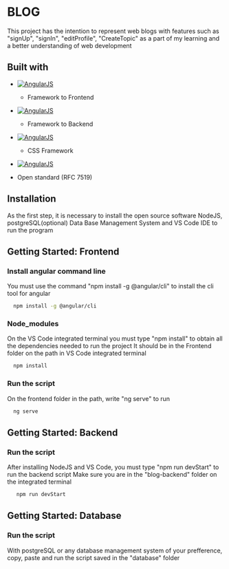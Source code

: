 # BLOG
 This project has the intention to represent web blogs with features such as "signUp", "signIn", "editProfile", "CreateTopic" as a part of my learning and a better understanding of web development

## Built with
- [![AngularJS](https://angular.io/assets/images/logos/angular/angular.png)](https://angular.io/)
  - Framework to Frontend
    
- [![AngularJS](https://upload.wikimedia.org/wikipedia/commons/6/64/Expressjs.png)](https://expressjs.com/)
  - Framework to Backend

- [![AngularJS](https://upload.wikimedia.org/wikipedia/commons/thumb/d/d5/Tailwind_CSS_Logo.svg/320px-Tailwind_CSS_Logo.svg.png)](https://tailwindcss.com/)
  - CSS Framework
 
 - [![AngularJS](https://seeklogo.com/images/J/json-web-tokens-jwt-io-logo-C003DEC47A-seeklogo.com.png)](https://jwt.io/)
  - Open standard (RFC 7519)

## Installation
As the first step, it is necessary to install the open source software NodeJS, postgreSQL(optional) Data Base Management System and VS Code IDE to run the program

## Getting Started: Frontend 
 ### Install angular command line
   You must use the command "npm install -g @angular/cli" to install the cli tool for angular
   ```bash
     npm install -g @angular/cli
   ```
 ### Node_modules
   On the VS Code integrated terminal you must type "npm install" to obtain all the dependencies needed to run the project
   It should be in the Frontend folder on the path in VS Code integrated terminal
   ```bash
     npm install
   ```
 ### Run the script
   On the frontend folder in the path, write "ng serve" to run
   ```bash
     ng serve
   ```
## Getting Started: Backend
 ### Run the script
  After installing NodeJS and VS Code, you must type "npm run devStart" to run the backend script
  Make sure you are in the "blog-backend" folder on the integrated terminal
  ```bash
     npm run devStart
   ```
## Getting Started: Database  
 ### Run the script
   With postgreSQL or any database management system of your prefference, copy, paste and run the script saved in the "database" folder

